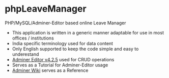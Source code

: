 # phpLeaveManager
PHP/MySQL/Adminer-Editor based online Leave Manager

* This application is written in a generic manner adaptable for use in most offices / institutions
* India specific terminology used for data content
* Only English supported to keep the code simple and easy to underestand
* [Adminer Editor v4.2.5](https://github.com/vrana/adminer/archive/v4.2.5.tar.gz) used for CRUD operations
* Serves as a Tutorial for Adminer-Editor usage
* [Adminer Wiki](https://github.com/vrana/adminer/wiki/Technical-Wiki) serves as a Reference
